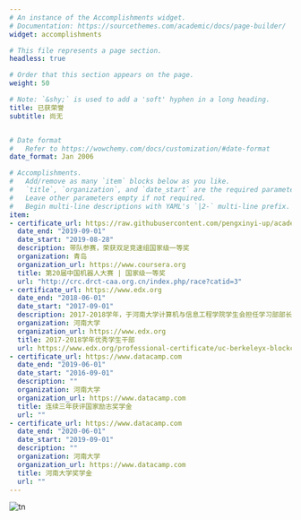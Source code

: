 ```yaml
---
# An instance of the Accomplishments widget.
# Documentation: https://sourcethemes.com/academic/docs/page-builder/
widget: accomplishments

# This file represents a page section.
headless: true

# Order that this section appears on the page.
weight: 50

# Note: `&shy;` is used to add a 'soft' hyphen in a long heading.
title: 已获荣誉
subtitle: 尚无


# Date format
#   Refer to https://wowchemy.com/docs/customization/#date-format
date_format: Jan 2006

# Accomplishments.
#   Add/remove as many `item` blocks below as you like.
#   `title`, `organization`, and `date_start` are the required parameters.
#   Leave other parameters empty if not required.
#   Begin multi-line descriptions with YAML's `|2-` multi-line prefix.
item:
- certificate_url: https://raw.githubusercontent.com/pengxinyi-up/academic-page/master/images/tn.png
  date_end: "2019-09-01"
  date_start: "2019-08-28"
  description: 带队参赛，荣获双足竞速组国家级一等奖
  organization: 青岛
  organization_url: https://www.coursera.org
  title: 第20届中国机器人大赛 | 国家级一等奖
  url: "http://crc.drct-caa.org.cn/index.php/race?catid=3"
- certificate_url: https://www.edx.org
  date_end: "2018-06-01"
  date_start: "2017-09-01"
  description: 2017-2018学年，于河南大学计算机与信息工程学院学生会担任学习部部长
  organization: 河南大学
  organization_url: https://www.edx.org
  title: 2017-2018学年优秀学生干部 
  url: https://www.edx.org/professional-certificate/uc-berkeleyx-blockchain-fundamentals
- certificate_url: https://www.datacamp.com
  date_end: "2019-06-01"
  date_start: "2016-09-01"
  description: ""
  organization: 河南大学
  organization_url: https://www.datacamp.com
  title: 连续三年获评国家励志奖学金 
  url: ""
- certificate_url: https://www.datacamp.com
  date_end: "2020-06-01"
  date_start: "2019-09-01"
  description: ""
  organization: 河南大学
  organization_url: https://www.datacamp.com
  title: 河南大学奖学金 
  url: ""
---
```

![tn](https://raw.githubusercontent.com/pengxinyi-up/academic-page/master/images/tn.png "系统结构") 